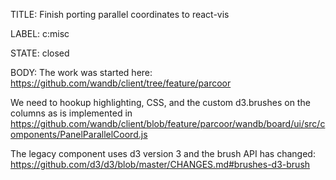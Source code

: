 TITLE:
Finish porting parallel coordinates to react-vis

LABEL:
c:misc

STATE:
closed

BODY:
The work was started here: https://github.com/wandb/client/tree/feature/parcoor

We need to hookup highlighting, CSS, and the custom d3.brushes on the columns as is implemented in https://github.com/wandb/client/blob/feature/parcoor/wandb/board/ui/src/components/PanelParallelCoord.js

The legacy component uses d3 version 3 and the brush API has changed: https://github.com/d3/d3/blob/master/CHANGES.md#brushes-d3-brush

